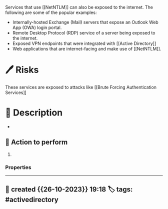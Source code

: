 
Services that use [[NetNTLM]] can also be exposed to the internet. The following are some of the popular examples:

- Internally-hosted Exchange (Mail) servers that expose an Outlook Web App (OWA) login portal.
- Remote Desktop Protocol (RDP) service of a server being exposed to the internet.
- Exposed VPN endpoints that were integrated with [[Active Directory]]
- Web applications that are internet-facing and make use of [[NetNTLM]].

# 🖊️ Risks

These services are exposed to attacks like [[Brute Forcing Authentication Services]]


# 📔 Description

- 

##  📗 Action to perform 

1. 


### Properties
---
📆 created   {{26-10-2023}} 19:18
🏷️ tags: #activedirectory 
---

